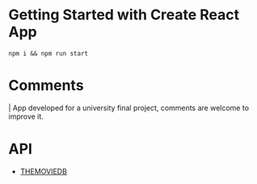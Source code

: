 # Getting Started with Create React App

`npm i && npm run start`

# Comments
| App developed for a university final project, comments are welcome to improve it.

# API
- [THEMOVIEDB](https://themoviedb.org/)